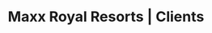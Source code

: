 ---
short_name: maxx-royal
name: Maxx Royal
logo_url: assets/images/maxx-royal/logo.png
works: [print, campaigns, content, digital, social-media, communication-strategy]
title: Maxx Royal Resorts | Clients
description: Click here to see the print, campaigns, content, digital, social media, and communication strategy works we have done for our client Maxx Royal Resorts!
---